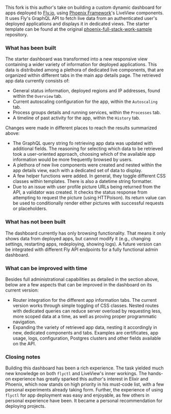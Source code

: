 This fork is this author's take on building a custom dynamic dashboard for apps deployed to [Fly.io](Fly.io), using [Phoenix Framework](https://phoenixframework.org/)'s LiveView components. It uses Fly's GraphQL API to fetch live data from an authenticated user's deployed applications and displays it in dedicated views. The starter template can be found at the original [phoenix-full-stack-work-sample](https://github.com/fly-hiring/phoenix-full-stack-work-sample) repository.

### What has been built

The starter dashboard was transformed into a new responsive view containing a wider variety of information for deployed applications. This data is distributed among a plethora of dedicated live components, that are organized within different tabs in the main app details page. The retrieved app data currently consists of:

- General status information, deployed regions and IP addresses, found within the `Overview` tab.
- Current autoscaling configuration for the app, within the `Autoscaling` tab.
- Process groups details and running services, within the `Processes` tab.
- A timeline of past activity for the app, within the `History` tab.

Changes were made in different places to reach the results summarized above:

- The GraphQL query string fo retrieving app data was updated with additional fields. The reasoning for selecting which data to be retrieved took a user-oriented approach, choosing which of the available app information would be more frequently browsed by users.
- A plethora of new live components were created and nested within the app details view, each with a dedicated set of data to display.
- A few helper functions were added. In general, they toggle different CSS classes within templates. There is also a datetime string formatter.
- Due to an issue with user profile picture URLs being returned from the API, a validator was created. It checks the status response from attempting to request the picture (using HTTPoison). Its return value can be used to conditionally render either pictures with successful requests or placeholders.

### What has not been built

The dashboard currently has only browsing functionality. That means it only shows data from deployed apps, but cannot modify it (e.g., changing settings, restarting apps, redeploying, showing logs). A future version can be integrated with different Fly API endpoints for a fully functional admin dashboard.

### What can be improved with time

Besides full administrational capabilities as detailed in the section above, below are a few aspects that can be improved in the dashboard on its current version:

- Router integration for the different app information tabs. The current version works through simple toggling of CSS classes. Nested routes with dedicated queries can reduce server overload by requesting less, more scoped data at a time, as well as proving proper programmatic navigation.
- Expanding the variety of retrieved app data, nesting it accordingly in new, dedicated components and tabs. Examples are certificates, app usage, logs, configuration, Postgres clusters and other fields available on the API.

### Closing notes

Building this dashboard has been a rich experience. The task yielded much new knowledge on both `flyctl` and LiveView's inner workings. The hands-on experience has greatly sparked this author's interest in Elixir and Phoenix, which now stands on high priority in his must-code list, with a few personal experiments already taking form. Further, the experience of using `flyctl` for app deployment was easy and enjoyable, as few others in personal experience have been. It became a personal recommendation for deploying projects.
